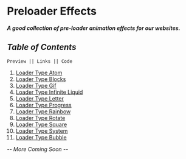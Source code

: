 # Preloader Effects

**_A good collection of pre-loader animation effects for our websites._**

## _Table of Contents_

```
Preview || Links || Code
```

1. [Loader Type Atom](https://imniladri.github.io/PreloaderEffects/Loader%20Type%20Atom/loading.html)
2. [Loader Type Blocks](https://imniladri.github.io/PreloaderEffects/Loader%20Type%20Blocks/loading.html)
3. [Loader Type Gif](https://imniladri.github.io/PreloaderEffects/Loader%20Type%20Gif/loading.html)
4. [Loader Type Infinite Liquid](https://imniladri.github.io/PreloaderEffects/Loader%20Type%20Infinite%20Liquid/loading.html)
5. [Loader Type Letter](https://imniladri.github.io/PreloaderEffects/Loader%20Type%20Letter/loading.html)
6. [Loader Type Progress](https://imniladri.github.io/PreloaderEffects/Loader%20Type%20Progress/loading.html)
7. [Loader Type Rainbow](https://imniladri.github.io/PreloaderEffects/Loader%20Type%20Rainbow/loading.html)
8. [Loader Type Rotate](https://imniladri.github.io/PreloaderEffects/Loader%20Type%20Rotate/loading.html)
9. [Loader Type Square](https://imniladri.github.io/PreloaderEffects/Loader%20Type%20Square/loading.html)
10. [Loader Type System](https://imniladri.github.io/PreloaderEffects/Loader%20Type%20System/loading.html)
11. [Loader Type Bubble](https://imniladri.github.io/PreloaderEffects/Loader%20Type%20Bubble/loading.html)

_-- More Coming Soon --_
